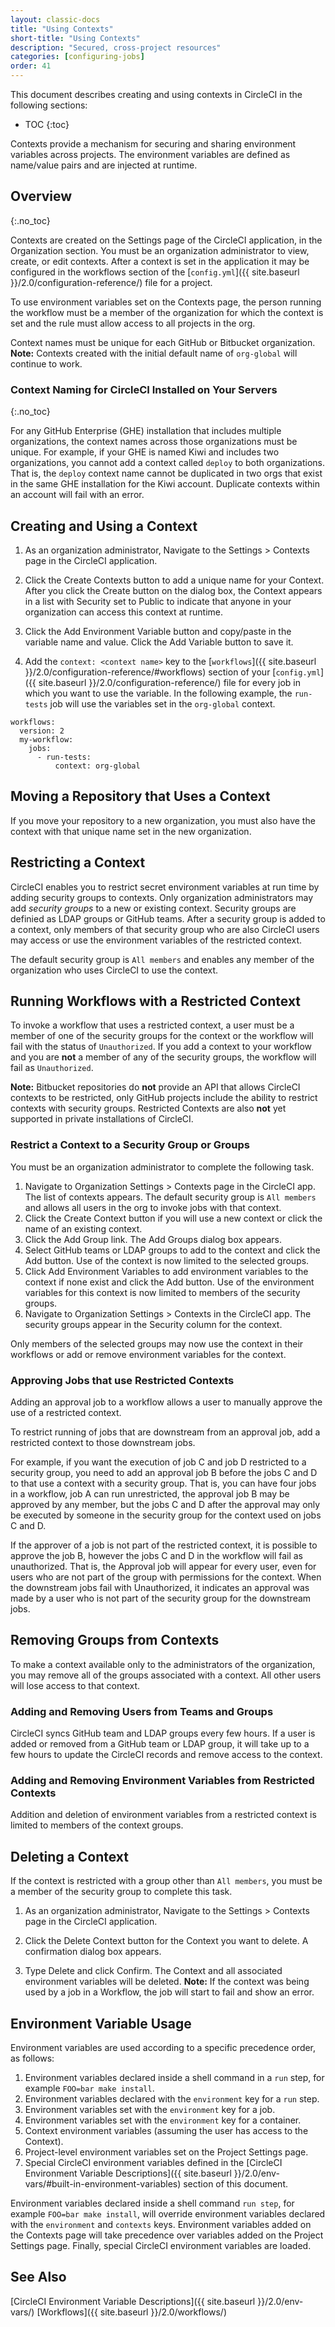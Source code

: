 ```yaml
---
layout: classic-docs
title: "Using Contexts"
short-title: "Using Contexts"
description: "Secured, cross-project resources"
categories: [configuring-jobs]
order: 41
---
```


This document describes creating and using contexts in CircleCI in the following sections:

* TOC
{:toc}

Contexts provide a mechanism for securing and sharing environment variables across projects. The environment variables are defined as name/value pairs and are injected at runtime.

## Overview
{:.no_toc}

Contexts are created on the Settings page of the CircleCI application, in the Organization section. You must be an organization administrator to view, create, or edit contexts. After a context is set in the application it may be configured in the workflows section of the [`config.yml`]({{ site.baseurl }}/2.0/configuration-reference/) file for a project.

To use environment variables set on the Contexts page, the person running the workflow must be a member of the organization for which the context is set and the rule must allow access to all projects in the org. 

Context names must be unique for each GitHub or Bitbucket organization. **Note:** Contexts created with the initial default name of `org-global` will continue to work. 

### Context Naming for CircleCI Installed on Your Servers
{:.no_toc}

For any GitHub Enterprise (GHE) installation that includes multiple organizations, the context names across those organizations must be unique. For example, if your GHE is named Kiwi and includes two organizations, you cannot add a context called `deploy` to both organizations. That is, the `deploy` context name cannot be duplicated in two orgs that exist in the same GHE installation for the Kiwi account. Duplicate contexts within an account will fail with an error. 

## Creating and Using a Context

1. As an organization administrator, Navigate to the Settings > Contexts page in the CircleCI application. 

2. Click the Create Contexts button to add a unique name for your Context. After you click the Create button on the dialog box, the Context appears in a list with Security set to Public to indicate that anyone in your organization can access this context at runtime.

3. Click the Add Environment Variable button and copy/paste in the variable name and value. Click the Add Variable button to save it.

4. Add the `context: <context name>` key to the [`workflows`]({{ site.baseurl }}/2.0/configuration-reference/#workflows) section of your [`config.yml`]({{ site.baseurl }}/2.0/configuration-reference/) file for every job in which you want to use the variable. In the following example, the `run-tests` job will use the variables set in the `org-global` context.

```
workflows:
  version: 2
  my-workflow:
    jobs:
      - run-tests:
          context: org-global
```

## Moving a Repository that Uses a Context

If you move your repository to a new organization, you must also have the context with that unique name set in the new organization.

## Restricting a Context

CircleCI enables you to restrict secret environment variables at run time by adding security groups to contexts. Only organization administrators may add *security groups* to a new or existing context. Security groups are definied as LDAP groups or GitHub teams. After a security group is added to a context, only members of that security group who are also CircleCI users may access or use the environment variables of the restricted context. 

The default security group is `All members` and enables any member of the organization who uses CircleCI to use the context.

## Running Workflows with a Restricted Context

To invoke a workflow that uses a restricted context, a user must be a member of one of the security groups for the context or the workflow will fail with the status of `Unauthorized`. If you add a context to your workflow and you are **not** a member of any of the security groups, the workflow will fail as `Unauthorized`.

**Note:** Bitbucket repositories do **not** provide an API that allows CircleCI contexts to be restricted, only GitHub projects include the ability to restrict contexts with security groups. Restricted Contexts are also **not** yet supported in private installations of CircleCI.

### Restrict a Context to a Security Group or Groups

You must be an organization administrator to complete the following task.

1. Navigate to Organization Settings > Contexts page in the CircleCI app. The list of contexts appears. The default security group is `All members` and allows all users in the org to invoke jobs with that context.
2. Click the Create Context button if you will use a new context or click the name of an existing context.
3. Click the Add Group link. The Add Groups dialog box appears.
4. Select GitHub teams or LDAP groups to add to the context and click the Add button. Use of the context is now limited to the selected groups.
5. Click Add Environment Variables to add environment variables to the context if none exist and click the Add button. Use of the environment variables for this context is now limited to members of the security groups.
6. Navigate to Organization Settings > Contexts in the CircleCI app. The security groups appear in the Security column for the context.

Only members of the selected groups may now use the context in their workflows or add or remove environment variables for the context. 

### Approving Jobs that use Restricted Contexts

Adding an approval job to a workflow allows a user to manually approve the use of a restricted context. 

To restrict running of jobs that are downstream from an approval job, add a restricted context to those downstream jobs. 

For example, if you want the execution of job C and job D restricted to a security group, you need to add an approval job B before the jobs C and D to that use a context with a security group. That is, you can have four jobs in a workflow, job A can run unrestricted, the approval job B may be approved by any member, but the jobs C and D after the approval may only be executed by someone in the security group for the context used on jobs C and D. 

If the approver of a job is not part of the restricted context, it is possible to approve the job B, however the jobs C and D in the workflow will fail as unauthorized. That is, the Approval job will appear for every user, even for users who are not part of the group with permissions for the context. When the downstream jobs fail with Unauthorized, it indicates an approval was made by a user who is not part of the security group for the downstream jobs. 

## Removing Groups from Contexts

To make a context available only to the administrators of the organization, you may remove all of the groups associated with a context. All other users will lose access to that context.

### Adding and Removing Users from Teams and Groups

CircleCI syncs GitHub team and LDAP groups every few hours. If a user is added or removed from a GitHub team or LDAP group, it will take up to a few hours to update the CircleCI records and remove access to the context.

### Adding and Removing Environment Variables from Restricted Contexts

Addition and deletion of environment variables from a restricted context is limited to members of the context groups.

## Deleting a Context

If the context is restricted with a group other than `All members`, you must be a member of the security group to complete this task.

1. As an organization administrator, Navigate to the Settings > Contexts page in the CircleCI application.

2. Click the Delete Context button for the Context you want to delete. A confirmation dialog box appears.

3. Type Delete and click Confirm. The Context and all associated environment variables will be deleted. **Note:** If the context was being used by a job in a Workflow, the job will start to fail and show an error.

## Environment Variable Usage 

Environment variables are used according to a specific precedence order, as follows:

1. Environment variables declared inside a shell command in a `run` step, for example `FOO=bar make install`.
2. Environment variables declared with the `environment` key for a `run` step.
3. Environment variables set with the `environment` key for a job.
4. Environment variables set with the `environment` key for a container.
5. Context environment variables (assuming the user has access to the Context).
6. Project-level environment variables set on the Project Settings page.
7. Special CircleCI environment variables defined in the [CircleCI Environment Variable Descriptions]({{ site.baseurl }}/2.0/env-vars/#built-in-environment-variables) section of this document.

Environment variables declared inside a shell command `run step`, for example `FOO=bar make install`, will override environment variables declared with the `environment` and `contexts` keys. Environment variables added on the Contexts page will take precedence over variables added on the Project Settings page. Finally, special CircleCI environment variables are loaded.

## See Also

[CircleCI Environment Variable Descriptions]({{ site.baseurl }}/2.0/env-vars/) 
[Workflows]({{ site.baseurl }}/2.0/workflows/) 


